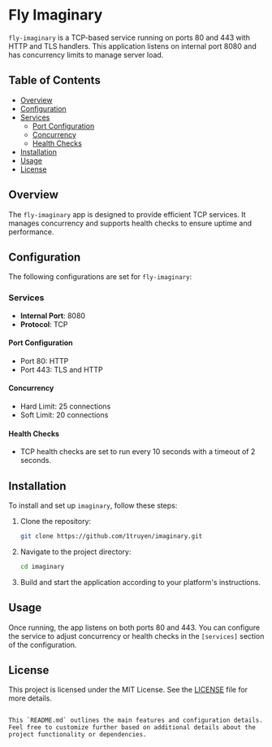 # Fly Imaginary

`fly-imaginary` is a TCP-based service running on ports 80 and 443 with HTTP and TLS handlers. This application listens on internal port 8080 and has concurrency limits to manage server load.

## Table of Contents
- [Overview](#overview)
- [Configuration](#configuration)
- [Services](#services)
  - [Port Configuration](#port-configuration)
  - [Concurrency](#concurrency)
  - [Health Checks](#health-checks)
- [Installation](#installation)
- [Usage](#usage)
- [License](#license)

## Overview

The `fly-imaginary` app is designed to provide efficient TCP services. It manages concurrency and supports health checks to ensure uptime and performance.

## Configuration

The following configurations are set for `fly-imaginary`:

### Services

- **Internal Port**: 8080
- **Protocol**: TCP

#### Port Configuration

- Port 80: HTTP
- Port 443: TLS and HTTP

#### Concurrency

- Hard Limit: 25 connections
- Soft Limit: 20 connections

#### Health Checks

- TCP health checks are set to run every 10 seconds with a timeout of 2 seconds.

## Installation

To install and set up `imaginary`, follow these steps:

1. Clone the repository:
   ```bash
   git clone https://github.com/1truyen/imaginary.git
   ```
2. Navigate to the project directory:
   ```bash
   cd imaginary
   ```
3. Build and start the application according to your platform's instructions.

## Usage

Once running, the app listens on both ports 80 and 443. You can configure the service to adjust concurrency or health checks in the `[services]` section of the configuration.

## License

This project is licensed under the MIT License. See the [LICENSE](LICENSE) file for more details.
```

This `README.md` outlines the main features and configuration details. Feel free to customize further based on additional details about the project functionality or dependencies.
